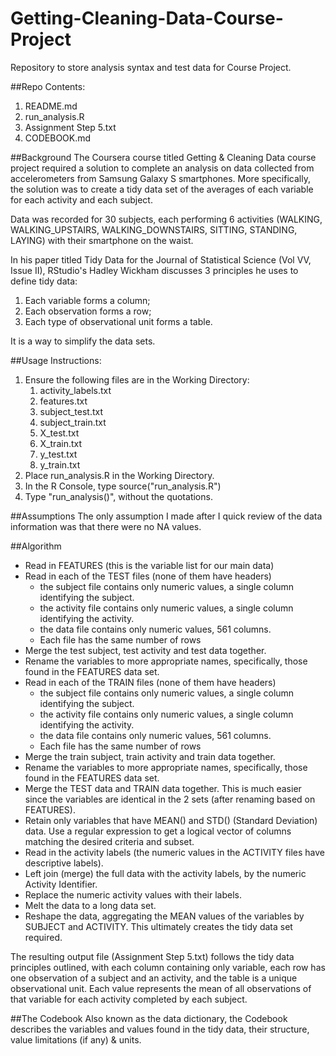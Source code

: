 # Getting-Cleaning-Data-Course-Project
Repository to store analysis syntax and test data for Course Project.

##Repo Contents:
1. README.md
2. run_analysis.R
3. Assignment Step 5.txt
4. CODEBOOK.md

##Background
The Coursera course titled Getting & Cleaning Data course project required a solution to complete an analysis on data collected from accelerometers from Samsung Galaxy S smartphones.  More specifically, the solution was to create a tidy data set of the averages of each variable for each activity and each subject.

Data was recorded for 30 subjects, each performing 6 activities (WALKING, WALKING_UPSTAIRS, WALKING_DOWNSTAIRS, SITTING, STANDING, LAYING) with their smartphone on the waist.

In his paper titled Tidy Data for the Journal of Statistical Science (Vol VV, Issue II), RStudio's Hadley Wickham discusses 3 principles he uses to define tidy data:
1. Each variable forms a column;
2. Each observation forms a row;
3. Each type of observational unit forms a table.

It is a way to simplify the data sets.

##Usage Instructions:
1. Ensure the following files are in the Working Directory:
	1. activity_labels.txt
	2. features.txt
	3. subject_test.txt
	4. subject_train.txt
	5. X_test.txt
	6. X_train.txt
	7. y_test.txt
	8. y_train.txt
2. Place run_analysis.R in the Working Directory.
3. In the R Console, type source("run_analysis.R")
4. Type "run_analysis()", without the quotations.

##Assumptions
The only assumption I made after I quick review of the data information was that there were no NA values.

##Algorithm
* Read in FEATURES (this is the variable list for our main data)
* Read in each of the TEST files (none of them have headers)
	* the subject file contains only numeric values, a single column identifying the subject.
	* the activity file contains only numeric values, a single column identifying the activity.
	* the data file contains only numeric values, 561 columns.
	* Each file has the same number of rows
* Merge the test subject, test activity and test data together.
* Rename the variables to more appropriate names, specifically, those found in the FEATURES data set.
* Read in each of the TRAIN files (none of them have headers)
	* the subject file contains only numeric values, a single column identifying the subject.
	* the activity file contains only numeric values, a single column identifying the activity.
	* the data file contains only numeric values, 561 columns.
	* Each file has the same number of rows
* Merge the train subject, train activity and train data together.
* Rename the variables to more appropriate names, specifically, those found in the FEATURES data set.
* Merge the TEST data and TRAIN data together.  This is much easier since the variables are identical in the 2 sets (after renaming based on FEATURES).
* Retain only variables that have MEAN() and STD() (Standard Deviation) data. Use a regular expression to get a logical vector of columns matching the desired criteria and subset.
* Read in the activity labels (the numeric values in the ACTIVITY files have descriptive labels).
* Left join (merge) the full data with the activity labels, by the numeric Activity Identifier.
* Replace the numeric activity values with their labels.
* Melt the data to a long data set.
* Reshape the data, aggregating the MEAN values of the variables by SUBJECT and ACTIVITY. This ultimately creates the tidy data set required.

The resulting output file (Assignment Step 5.txt) follows the tidy data principles outlined, with each column containing only variable, each row has one observation of a subject and an activity, and the table is a unique observational unit.  Each value represents the mean of all observations of that variable for each activity completed by each subject.

##The Codebook
Also known as the data dictionary, the Codebook describes the variables and values found in the tidy data, their structure, value limitations (if any) & units.